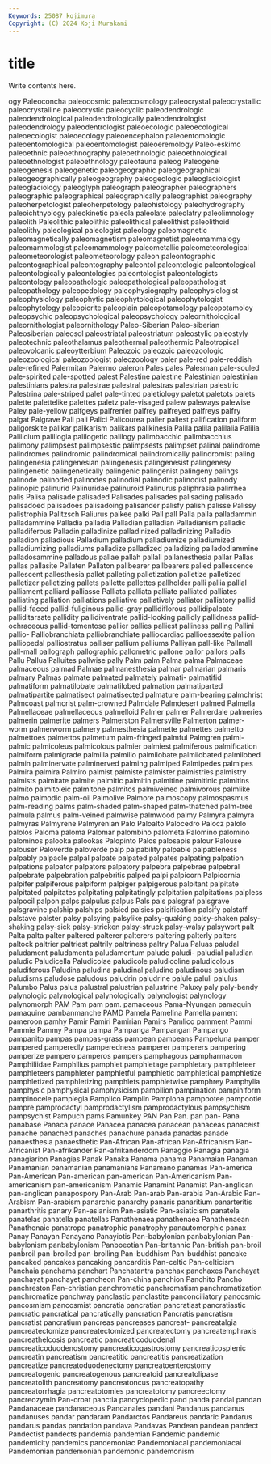```yaml
---
Keywords: 25087 kojimura
Copyright: (C) 2024 Koji Murakami
---
```


# title

Write contents here.



ogy Paleoconcha paleocosmic paleocosmology paleocrystal paleocrystallic paleocrystalline paleocrystic paleocyclic paleodendrologic
paleodendrological paleodendrologically paleodendrologist paleodendrology paleodentrologist paleoecologic paleoecological paleoecologist paleoecology paleoencephalon
paleoentomologic paleoentomological paleoentomologist paleoeremology Paleo-eskimo paleoethnic paleoethnography paleoethnologic paleoethnological paleoethnologist
paleoethnology paleofauna paleog Paleogene paleogenesis paleogenetic paleogeographic paleogeographical paleogeographically paleogeography
paleogeologic paleoglaciologist paleoglaciology paleoglyph paleograph paleographer paleographers paleographic paleographical paleographically
paleographist paleography paleoherpetologist paleoherpetology paleohistology paleohydrography paleoichthyology paleokinetic paleola paleolate
paleolatry paleolimnology paleolith Paleolithic paleolithic paleolithical paleolithist paleolithoid paleolithy paleological
paleologist paleology paleomagnetic paleomagnetically paleomagnetism paleomagnetist paleomammalogy paleomammologist paleomammology paleometallic
paleometeorological paleometeorologist paleometeorology paleon paleontographic paleontographical paleontography paleontol paleontologic paleontological
paleontologically paleontologies paleontologist paleontologists paleontology paleopathologic paleopathological paleopathologist paleopathology paleopedology
paleophysiography paleophysiologist paleophysiology paleophytic paleophytological paleophytologist paleophytology paleopicrite paleoplain paleopotamology
paleopotamoloy paleopsychic paleopsychological paleopsychology paleornithological paleornithologist paleornithology Paleo-Siberian Paleo-siberian Paleosiberian
paleosol paleostriatal paleostriatum paleostylic paleostyly paleotechnic paleothalamus paleothermal paleothermic Paleotropical
paleovolcanic paleoytterbium Paleozoic paleozoic paleozoologic paleozoological paleozoologist paleozoology paler pale-red
pale-reddish pale-refined Palermitan Palermo paleron Pales pales Palesman pale-souled pale-spirited
pale-spotted palest Palestine palestine Palestinian palestinian palestinians palestra palestrae palestral
palestras palestrian palestric Palestrina pale-striped palet pale-tinted paletiology paletot paletots
palets palette palettelike palettes paletz pale-visaged palew paleways palewise Paley
pale-yellow palfgeys palfrenier palfrey palfreyed palfreys palfry palgat Palgrave Pali
pali Palici Palicourea palier paliest palification paliform paligorskite palikar palikarism
palikars palikinesia Palila palila palilalia Palilia Palilicium palillogia palilogetic palilogy
palimbacchic palimbacchius palimony palimpsest palimpsestic palimpsests palimpset palinal palindrome palindromes
palindromic palindromical palindromically palindromist paling palingenesia palingenesian palingenesis palingenesist palingenesy
palingenetic palingenetically palingenic palingenist palingeny palings palinode palinoded palinodes palinodial
palinodic palinodist palinody palinopic palinurid Palinuridae palinuroid Palinurus paliphrasia palirrhea
palis Palisa palisade palisaded Palisades palisades palisading palisado palisadoed palisadoes
palisadoing palisander palisfy palish palisse Palissy palistrophia Palitzsch Paliurus palkee
palki Pall pall Palla palla palladammin palladammine Palladia palladia Palladian
palladian Palladianism palladic palladiferous Palladin palladinize palladinized palladinizing Palladio palladion
palladious Palladium palladium palladiumize palladiumized palladiumizing palladiums palladize palladized palladizing
palladodiammine palladosammine palladous pallae pallah pallall pallanesthesia pallar Pallas pallas
pallasite Pallaten Pallaton pallbearer pallbearers palled pallescence pallescent pallesthesia pallet
palleting palletization palletize palletized palletizer palletizing pallets pallette pallettes pallholder
palli pallia pallial palliament palliard palliasse Palliata palliata palliate palliated
palliates palliating palliation palliations palliative palliatively palliator palliatory pallid pallid-faced
pallid-fuliginous pallid-gray pallidiflorous pallidipalpate palliditarsate pallidity pallidiventrate pallid-looking pallidly pallidness
pallid-ochraceous pallid-tomentose pallier pallies palliest palliness palling Pallini pallio- Palliobranchiata
palliobranchiate palliocardiac pallioessexite pallion palliopedal palliostratus palliser pallium palliums Palliyan
pall-like Pallmall pall-mall pallograph pallographic pallometric pallone pallor pallors palls
Pallu Pallua Palluites pallwise pally Palm palm Palma palma Palmaceae
palmaceous palmad Palmae palmanesthesia palmar palmarian palmaris palmary Palmas palmate
palmated palmately palmati- palmatifid palmatiform palmatilobate palmatilobed palmation palmatiparted palmatipartite
palmatisect palmatisected palmature palm-bearing palmchrist Palmcoast palmcrist palm-crowned Palmdale Palmdesert
palmed Palmella Palmellaceae palmellaceous palmelloid Palmer palmer Palmerdale palmeries palmerin
palmerite palmers Palmerston Palmersville Palmerton palmer-worm palmerworm palmery palmesthesia palmette
palmettes palmetto palmettoes palmettos palmetum palm-fringed palmful Palmgren palmi- palmic
palmicoleus palmicolous palmier palmiest palmiferous palmification palmiform palmigrade palmilla palmillo
palmilobate palmilobated palmilobed palmin palminervate palminerved palming palmiped Palmipedes palmipes
Palmira palmira Palmiro palmist palmiste palmister palmistries palmistry palmists palmitate
palmite palmitic palmitin palmitine palmitinic palmitins palmito palmitoleic palmitone palmitos
palmiveined palmivorous palmlike palmo palmodic palm-oil Palmolive Palmore palmoscopy palmospasmus
palm-reading palms palm-shaded palm-shaped palm-thatched palm-tree palmula palmus palm-veined palmwise
palmwood palmy Palmyra palmyra palmyras Palmyrene Palmyrenian Palo Paloalto Palocedro
Palocz palolo palolos Paloma paloma Palomar palombino palometa Palomino palomino
palominos palooka palookas Palopinto Palos palosapis palour Palouse palouser Paloverde
paloverde palp palpability palpable palpableness palpably palpacle palpal palpate palpated
palpates palpating palpation palpations palpator palpators palpatory palpebra palpebrae palpebral
palpebrate palpebration palpebritis palped palpi palpicorn Palpicornia palpifer palpiferous palpiform
palpiger palpigerous palpitant palpitate palpitated palpitates palpitating palpitatingly palpitation palpitations
palpless palpocil palpon palps palpulus palpus Pals pals palsgraf palsgrave
palsgravine palship palships palsied palsies palsification palsify palstaff palstave palster
palsy palsying palsylike palsy-quaking palsy-shaken palsy-shaking palsy-sick palsy-stricken palsy-struck palsy-walsy
palsywort palt Palta palta palter paltered palterer palterers paltering palterly
palters paltock paltrier paltriest paltrily paltriness paltry Palua Paluas paludal
paludament paludamenta paludamentum palude paludi- paludial paludian paludic Paludicella Paludicolae
paludicole paludicoline paludicolous paludiferous Paludina paludina paludinal paludine paludinous paludism
paludisms paludose paludous paludrin paludrine palule paluli palulus Palumbo Palus
palus palustral palustrian palustrine Paluxy paly paly-bendy palynologic palynological palynologically
palynologist palynology palynomorph PAM Pam pam pam. pamaceous Pama-Nyungan pamaquin
pamaquine pambanmanche PAMD Pamela Pamelina Pamella pament pameroon pamhy Pamir
Pamiri Pamirian Pamirs Pamlico pamment Pammi Pammie Pammy Pampa pampa
Pampanga Pampangan Pampango pampanito pampas pampas-grass pampean pampeans Pampeluna pamper
pampered pamperedly pamperedness pamperer pamperers pampering pamperize pampero pamperos pampers
pamphagous pampharmacon Pamphiliidae Pamphilius pamphlet pamphletage pamphletary pamphleteer pamphleteers pamphleter
pamphletful pamphletic pamphletical pamphletize pamphletized pamphletizing pamphlets pamphletwise pamphrey Pamphylia
pamphysic pamphysical pamphysicism pampilion pampination pampiniform pampinocele pamplegia Pamplico Pamplin
Pamplona pampootee pampootie pampre pamprodactyl pamprodactylism pamprodactylous pampsychism pampsychist Pampuch
pams Pamunkey PAN Pan Pan. pan pan- Pana panabase Panaca
panace Panacea panacea panacean panaceas panaceist panache panached panaches panachure
panada panadas panade panaesthesia panaesthetic Pan-African Pan-african Pan-Africanism Pan-Africanist Pan-afrikander
Pan-afrikanderdom Panaggio Panagia panagia panagiarion Panagias Panak Panaka Panama panama
Panamaian Panaman Panamanian panamanian panamanians Panamano panamas Pan-america Pan-American Pan-american
pan-american Pan-Americanism Pan-americanism pan-americanism Panamic Panamint Panamist Pan-anglican pan-anglican panapospory
Pan-Arab Pan-arab Pan-arabia Pan-Arabic Pan-Arabism Pan-arabism panarchic panarchy panaris panaritium
panarteritis panarthritis panary Pan-asianism Pan-asiatic Pan-asiaticism panatela panatelas panatella panatellas
Panathenaea panathenaea Panathenaean Panathenaic panatrope panatrophic panatrophy panautomorphic panax Panay
Panayan Panayano Panayiotis Pan-babylonian panbabylonian Pan-babylonism panbabylonism Panboeotian Pan-britannic Pan-british
pan-broil panbroil pan-broiled pan-broiling Pan-buddhism Pan-buddhist pancake pancaked pancakes pancaking
pancarditis Pan-celtic Pan-celticism Panchaia panchama panchart Panchatantra panchax panchaxes Panchayat
panchayat panchayet pancheon Pan-china panchion Panchito Pancho panchreston Pan-christian panchromatic
panchromatism panchromatization panchromatize panchway panclastic panclastite panconciliatory pancosmic pancosmism pancosmist
pancratia pancratian pancratiast pancratiastic pancratic pancratical pancratically pancration Pancratis pancratism
pancratist pancratium pancreas pancreases pancreat- pancreatalgia pancreatectomize pancreatectomized pancreatectomy pancreatemphraxis
pancreathelcosis pancreatic pancreaticoduodenal pancreaticoduodenostomy pancreaticogastrostomy pancreaticosplenic pancreatin pancreatism pancreatitic pancreatitis
pancreatization pancreatize pancreatoduodenectomy pancreatoenterostomy pancreatogenic pancreatogenous pancreatoid pancreatolipase pancreatolith pancreatomy
pancreatoncus pancreatopathy pancreatorrhagia pancreatotomies pancreatotomy pancreectomy pancreozymin Pan-croat panctia pancyclopedic
pand panda pandal pandan Pandanaceae pandanaceous Pandanales pandani Pandanus pandanus
pandanuses pandar pandaram Pandarctos Pandareus pandaric Pandarus pandarus pandas pandation
pandava Pandavas Pandean pandean pandect Pandectist pandects pandemia pandemian Pandemic
pandemic pandemicity pandemics pandemoniac Pandemoniacal pandemoniacal Pandemonian pandemonian pandemonic pandemonism
